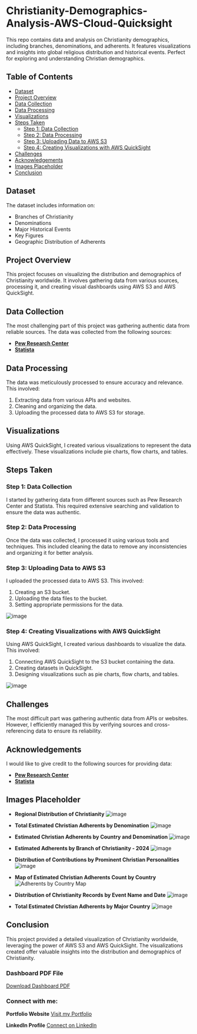 # Christianity-Demographics-Analysis-AWS-Cloud-Quicksight

This repo contains data and analysis on Christianity demographics, including branches, denominations, and adherents. It features visualizations and insights into global religious distribution and historical events. Perfect for exploring and understanding Christian demographics.

## Table of Contents
- [Dataset](#dataset)
- [Project Overview](#project-overview)
- [Data Collection](#data-collection)
- [Data Processing](#data-processing)
- [Visualizations](#visualizations)
- [Steps Taken](#steps-taken)
  - [Step 1: Data Collection](#step-1-data-collection)
  - [Step 2: Data Processing](#step-2-data-processing)
  - [Step 3: Uploading Data to AWS S3](#step-3-uploading-data-to-aws-s3)
  - [Step 4: Creating Visualizations with AWS QuickSight](#step-4-creating-visualizations-with-aws-quicksight)
- [Challenges](#challenges)
- [Acknowledgements](#acknowledgements)
- [Images Placeholder](#images-placeholder)
- [Conclusion](#conclusion)

## Dataset

The dataset includes information on:
- Branches of Christianity
- Denominations
- Major Historical Events
- Key Figures
- Geographic Distribution of Adherents

## Project Overview

This project focuses on visualizing the distribution and demographics of Christianity worldwide. It involves gathering data from various sources, processing it, and creating visual dashboards using AWS S3 and AWS QuickSight.

## Data Collection

The most challenging part of this project was gathering authentic data from reliable sources. The data was collected from the following sources:
- **[Pew Research Center](https://www.pewresearch.org)**
- **[Statista](https://www.statista.com)**

## Data Processing

The data was meticulously processed to ensure accuracy and relevance. This involved:
1. Extracting data from various APIs and websites.
2. Cleaning and organizing the data.
3. Uploading the processed data to AWS S3 for storage.

## Visualizations

Using AWS QuickSight, I created various visualizations to represent the data effectively. These visualizations include pie charts, flow charts, and tables.

## Steps Taken

### Step 1: Data Collection

I started by gathering data from different sources such as Pew Research Center and Statista. This required extensive searching and validation to ensure the data was authentic.

### Step 2: Data Processing

Once the data was collected, I processed it using various tools and techniques. This included cleaning the data to remove any inconsistencies and organizing it for better analysis.

### Step 3: Uploading Data to AWS S3

I uploaded the processed data to AWS S3. This involved:
1. Creating an S3 bucket.
2. Uploading the data files to the bucket.
3. Setting appropriate permissions for the data.

![image](https://github.com/user-attachments/assets/6144d279-bb9c-4cbe-8dda-46fc94dbbf31)

### Step 4: Creating Visualizations with AWS QuickSight

Using AWS QuickSight, I created various dashboards to visualize the data. This involved:
1. Connecting AWS QuickSight to the S3 bucket containing the data.
2. Creating datasets in QuickSight.
3. Designing visualizations such as pie charts, flow charts, and tables.

![image](https://github.com/user-attachments/assets/c9314b3b-e802-4134-a4bb-16f29e9f857f)

## Challenges

The most difficult part was gathering authentic data from APIs or websites. However, I efficiently managed this by verifying sources and cross-referencing data to ensure its reliability.

## Acknowledgements

I would like to give credit to the following sources for providing data:
- **[Pew Research Center](https://www.pewresearch.org)**
- **[Statista](https://www.statista.com)**

## Images Placeholder

- **Regional Distribution of Christianity**
![image](https://github.com/user-attachments/assets/289ba8d2-8476-4f4d-ab3b-838c224f395b)

- **Total Estimated Christian Adherents by Denomination**
![image](https://github.com/user-attachments/assets/253a94a1-be22-4b0c-8f11-00f8e7fb9908)

- **Estimated Christian Adherents by Country and Denomination**
![image](https://github.com/user-attachments/assets/a6c647d8-fd38-494b-9ac5-a890a870d3e4)

- **Estimated Adherents by Branch of Christianity - 2024**
![image](https://github.com/user-attachments/assets/2fbe9489-e654-4951-b551-77af16e01697)

- **Distribution of Contributions by Prominent Christian Personalities**
![image](https://github.com/user-attachments/assets/0e3ef73c-c349-47bd-b100-9e84375e0738)

- **Map of Estimated Christian Adherents Count by Country**
  ![Adherents by Country Map](path/to/country_map.png)

- **Distribution of Christianity Records by Event Name and Date**
  ![image](https://github.com/user-attachments/assets/f09b4d33-bf83-4795-82ca-40359a4de4bf)

- **Total Estimated Christian Adherents by Major Country**
  ![image](https://github.com/user-attachments/assets/925654f7-e0ee-45dc-854f-194b526c5e3a)

## Conclusion

This project provided a detailed visualization of Christianity worldwide, leveraging the power of AWS S3 and AWS QuickSight. The visualizations created offer valuable insights into the distribution and demographics of Christianity.

### Dashboard PDF File
[Download Dashboard PDF](https://github.com/DaudCloud-sudo/Christianity-Demographics-Analysis-AWS-Cloud/blob/main/Global-Christianity-Pew-Research.pdf)


### Connect with me:

**Portfolio Website**
[Visit my Portfolio](https://sdaudportfolio.com)

 **LinkedIn Profile**
[Connect on LinkedIn](https://www.linkedin.com/in/shahzaib-daud-computer-engineer/)


